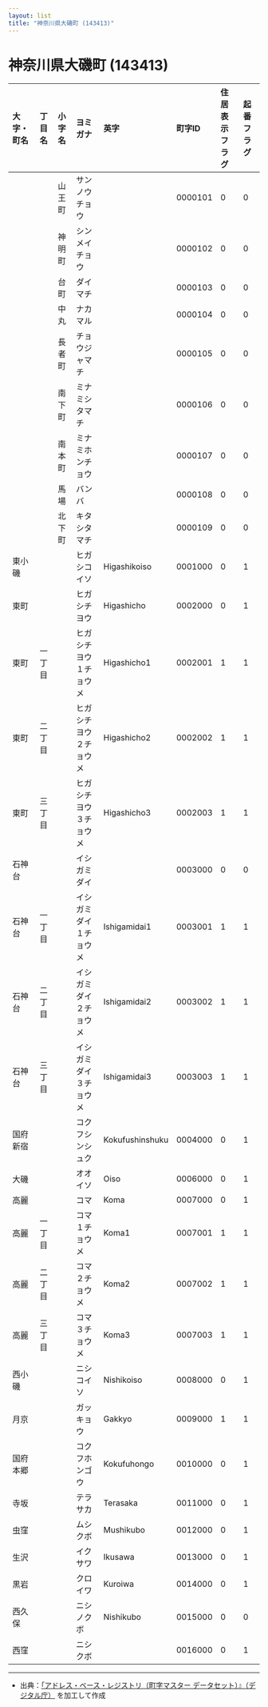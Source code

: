 ```yaml
---
layout: list
title: "神奈川県大磯町 (143413)"
---
```


# 神奈川県大磯町 (143413)

| 大字・町名 | 丁目名 | 小字名 | ヨミガナ | 英字 | 町字ID | 住居表示フラグ | 起番フラグ |
|:---|:---|:---|:---|:---|:---|:---|:---|
|  |  | 山王町 | サンノウチョウ |  | 0000101 | 0 | 0 |
|  |  | 神明町 | シンメイチョウ |  | 0000102 | 0 | 0 |
|  |  | 台町 | ダイマチ |  | 0000103 | 0 | 0 |
|  |  | 中丸 | ナカマル |  | 0000104 | 0 | 0 |
|  |  | 長者町 | チョウジャマチ |  | 0000105 | 0 | 0 |
|  |  | 南下町 | ミナミシタマチ |  | 0000106 | 0 | 0 |
|  |  | 南本町 | ミナミホンチョウ |  | 0000107 | 0 | 0 |
|  |  | 馬場 | バンバ |  | 0000108 | 0 | 0 |
|  |  | 北下町 | キタシタマチ |  | 0000109 | 0 | 0 |
| 東小磯 |  |  | ヒガシコイソ | Higashikoiso | 0001000 | 0 | 1 |
| 東町 |  |  | ヒガシチヨウ | Higashicho | 0002000 | 0 | 1 |
| 東町 | 一丁目 |  | ヒガシチヨウ１チョウメ | Higashicho1 | 0002001 | 1 | 1 |
| 東町 | 二丁目 |  | ヒガシチヨウ２チョウメ | Higashicho2 | 0002002 | 1 | 1 |
| 東町 | 三丁目 |  | ヒガシチヨウ３チョウメ | Higashicho3 | 0002003 | 1 | 1 |
| 石神台 |  |  | イシガミダイ |  | 0003000 | 0 | 0 |
| 石神台 | 一丁目 |  | イシガミダイ１チョウメ | Ishigamidai1 | 0003001 | 1 | 1 |
| 石神台 | 二丁目 |  | イシガミダイ２チョウメ | Ishigamidai2 | 0003002 | 1 | 1 |
| 石神台 | 三丁目 |  | イシガミダイ３チョウメ | Ishigamidai3 | 0003003 | 1 | 1 |
| 国府新宿 |  |  | コクフシンシュク | Kokufushinshuku | 0004000 | 0 | 1 |
| 大磯 |  |  | オオイソ | Oiso | 0006000 | 0 | 1 |
| 高麗 |  |  | コマ | Koma | 0007000 | 0 | 1 |
| 高麗 | 一丁目 |  | コマ１チョウメ | Koma1 | 0007001 | 1 | 1 |
| 高麗 | 二丁目 |  | コマ２チョウメ | Koma2 | 0007002 | 1 | 1 |
| 高麗 | 三丁目 |  | コマ３チョウメ | Koma3 | 0007003 | 1 | 1 |
| 西小磯 |  |  | ニシコイソ | Nishikoiso | 0008000 | 0 | 1 |
| 月京 |  |  | ガッキョウ | Gakkyo | 0009000 | 1 | 1 |
| 国府本郷 |  |  | コクフホンゴウ | Kokufuhongo | 0010000 | 0 | 1 |
| 寺坂 |  |  | テラサカ | Terasaka | 0011000 | 0 | 1 |
| 虫窪 |  |  | ムシクボ | Mushikubo | 0012000 | 0 | 1 |
| 生沢 |  |  | イクサワ | Ikusawa | 0013000 | 0 | 1 |
| 黒岩 |  |  | クロイワ | Kuroiwa | 0014000 | 0 | 1 |
| 西久保 |  |  | ニシノクボ | Nishikubo | 0015000 | 0 | 0 |
| 西窪 |  |  | ニシクボ |  | 0016000 | 0 | 1 |

---

- 出典：[「アドレス・ベース・レジストリ（町字マスター データセット）』（デジタル庁）](https://www.digital.go.jp/policies/base_registry_address/) を加工して作成